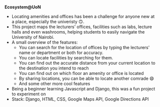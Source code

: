 ******Ecosystem@UoN******
- Locating amenities and offices has been a challenge for anyone new at a place, especially the univeristy 🙃.
- This project maps the lecturers' offices, facilities such as labs, lecture halls and even washrooms, helping students to easily navigate the University of Nairobi.
- A small overview of the features:
     - You can search for the location of offices by typing the lecturers' name or department or both for accuracy.
     - You can locate facilities by searching for them.
     - You can find out the accurate distance from your current location to the destination you intend to reach
     - You can find out on which floor an amenity or office is located
     - By sharing locations, you can be able to locate another comrade 😄
     - And some other more cool features
 - Being a beginner learning Javascript and Django, this was a fun project to experiment on
 - Stack: Django, HTML, CSS, Google Maps API, Google Directions API
